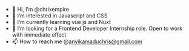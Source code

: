 - 👋 Hi, I’m @chrixempire
- 👀 I’m interested in Javascript and CSS
- 🌱 I’m currently learning vue js and Nuxt
- 💞️ I’m looking for a Frontend Developer Internship role. Open to work with immediate effect 
- 📫 How to reach me @anyikamaduchris@gmail.com

<!---
chrixempire/chrixempire is a ✨ special ✨ repository because its `README.md` (this file) appears on your GitHub profile.
You can click the Preview link to take a look at your changes.
--->
